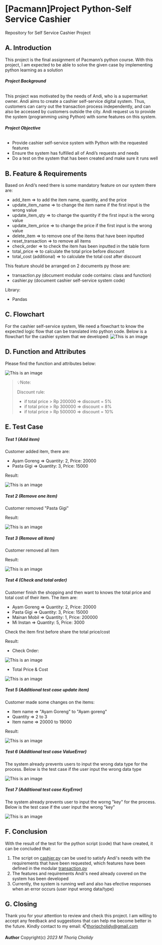 # **[Pacmann]Project Python-Self Service Cashier**
Repository for Self Service Cashier Project
## **A. Introduction**
This project is the final assignment of Pacmann’s python course. With this project, I am expected to be able to solve the given case by implementing python learning as a solution

###### **Project Background**
This project was motivated by the needs of Andi, who is a supermarket owner. Andi aims to create a cashier self-service digital system. Thus, customers can carry out the transaction process independently, and can also be accessed by customers outside the city.
Andi request us to provide the system (programming using Python) with some features on this system.

###### **Project Objective**
- Provide cashier self-service system with Python with the requested features
- Ensure the system has fulfilled all of Andi’s requests and needs
- Do a test on the system that has been created and make sure it runs well

## **B. Feature & Requirements**
Based on Andi’s need there is some mandatory feature on our system there are:
- add_item ⇒ to add the item name, quantity, and the price
- update_item_name ⇒ to change the item name if the first input is the wrong value
- update_item_qty ⇒ to change the quantity if the first input is the wrong value
- update_item_price ⇒ to change the price if the first input is the wrong value
- delete_item ⇒ to remove one of the items that have been inputted
- reset_transaction ⇒ to remove all items
- check_order ⇒ to check the item has been inputted in the table form
- total_price ⇒ to calculate the total price before discount
- total_cost (additional) ⇒ to calculate the total cost after discount

This feature should be arranged on 2 documents py those are:
- transaction.py (document modular code contains: class and function)
- cashier.py (document cashier self-service system code)

Library:
- Pandas

## **C. Flowchart**
For the cashier self-service system, We need a flowchart to know the expected logic flow that can be translated into python code.
Below is a flowchart for the cashier system that we developed:
![This is an image](https://github.com/thoriqcholidy/Pacmann-Self-Service-Cashier/blob/master/flowchart.png)

## **D. Function and Attributes**
Please find the function and attributes below:

![This is an image](https://github.com/thoriqcholidy/Pacmann-Self-Service-Cashier/blob/master/function.png)

> 💡Note:
>
> Discount rule:
> - if total price > Rp 200000 ⇒ discount = 5%
> - if total price > Rp 300000 ⇒ discount = 8%
> - if total price > Rp 500000 ⇒ discount = 10%

## **E. Test Case**
##### **Test 1 (Add item)** 
Customer added item, there are:
- Ayam Goreng ⇒ Quantity: 2, Price: 20000
- Pasta Gigi  ⇒ Quantity: 3, Price: 15000

Result:

![This is an image](https://github.com/thoriqcholidy/Pacmann-Self-Service-Cashier/blob/master/test1.png)

##### **Test 2 (Remove one item)**
Customer removed "Pasta Gigi"

Result:

![This is an image](https://github.com/thoriqcholidy/Pacmann-Self-Service-Cashier/blob/master/test2.png)

##### **Test 3 (Remove all item)**
Customer removed all item

Result:

![This is an image](https://github.com/thoriqcholidy/Pacmann-Self-Service-Cashier/blob/master/test3.png)

##### **Test 4 (Check and total order)**
Customer finish the shopping and then want to knows the total price and total cost of their item.
The item are:
- Ayam Goreng  ⇒ Quantity: 2, Price: 20000
- Pasta Gigi   ⇒ Quantity: 3, Price: 15000
- Mainan Mobil ⇒ Quantity: 1, Price: 200000
- Mi Instan    ⇒ Quantity: 5, Price: 3000

Check the item first before share the total price/cost

Result:
- Check Order:

![This is an image](https://github.com/thoriqcholidy/Pacmann-Self-Service-Cashier/blob/master/test4.png)

- Total Price & Cost

![This is an image](https://github.com/thoriqcholidy/Pacmann-Self-Service-Cashier/blob/master/test4_total.png)

##### **Test 5 (Additional test case update item)**
Customer made some changes on the items:
- Item name ⇒ "Ayam Goreng" to "Ayam goreng"
- Quantity  ⇒ 2 to 3
- Item name ⇒ 20000 to 19000

Result:

![This is an image](https://github.com/thoriqcholidy/Pacmann-Self-Service-Cashier/blob/master/test5.png)

##### **Test 6 (Additional test case ValueError)**
The system already prevents users to input the wrong data type for the process. 
Below is the test case if the user input the wrong data type

![This is an image](https://github.com/thoriqcholidy/Pacmann-Self-Service-Cashier/blob/master/test6.png)

##### **Test 7 (Additional test case KeyError)**
The system already prevents user to input the worng "key" for the process.
Below is the test case if the user input the wrong "key"

![This is an image](https://github.com/thoriqcholidy/Pacmann-Self-Service-Cashier/blob/master/test7.png)


## **F. Conclusion**
With the result of the test for the python script (code) that have created, it can be concluded that:
1. The script on [cashier.py](https://github.com/thoriqcholidy/Pacmann-Self-Service-Cashier/blob/master/chasier.py) can be used to satisfy Andi's needs with the requirements that have been requested, which features have been defined in the modular [transaction.py](https://github.com/thoriqcholidy/Pacmann-Self-Service-Cashier/blob/master/transaction.py)
2. The features and requirements Andi's need already covered on the system has been developed
3. Currently, the system is running well and also has efective responses when an error occurs (user input wrong data/type)


## **G. Closing**
Thank you for your attention to review and check this project. 
I am willing to accept any feedback and suggestions that can help me become better in the future. 
Kindly contact to my email: 📫thoriqcholidy@gmail.com


**Author** Copyright(c) *2023 M Thoriq Cholidy*







